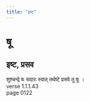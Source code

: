 ```yaml
---
title: "इष्ट"
---
```


# षू
## इष्ट, प्रसव
शुश्चन्द्रे षः सदारः स्यात् तथेष्टे प्रसवे तु षूः ।<BR>verse 1.1.1.43<BR>page 0122

